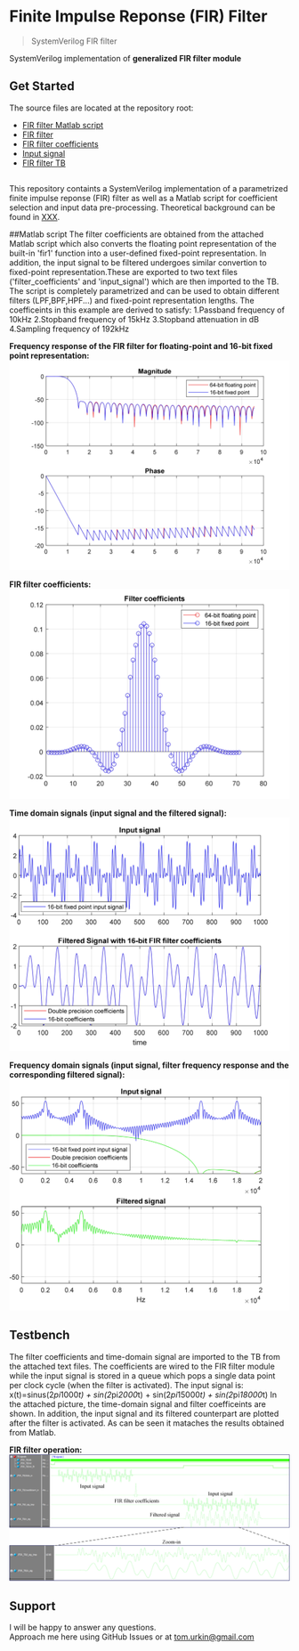 # Finite Impulse Reponse (FIR) Filter

> SystemVerilog FIR filter  

SystemVerilog implementation of __generalized FIR filter module__


## Get Started

The source files  are located at the repository root:

- [FIR filter Matlab script](./FIR_Design.m)
- [FIR filter](./FIR.sv)
- [FIR filter coefficients](./filter_coefficients.txt)
- [Input signal](./input_signal.txt)
- [FIR filter TB](./FIR_TB.sv)

##
This repository containts a SystemVerilog implementation of a parametrized finite impulse reponse (FIR) filter as well as a Matlab script for coefficient selection and input data pre-processing. Theoretical background can be found in [XXX](https://www.pololu.com/file/0J435/UM10204.pdf).

##Matlab script
The filter coefficients are obtained from the attached Matlab script which also converts the floating point representation of the built-in 'fir1' function into a user-defined fixed-point representation. In addition, the input signal to be filtered undergoes similar convertion to fixed-point representation.These are exported to two text files ('filter_coefficients' and 'input_signal') which are then imported to the TB.
The script is completely parametrized and can be used to obtain different filters (LPF,BPF,HPF...) and fixed-point representation lengths.
The coefficeints in this example are derived to satisfy:
	1.Passband frequency of 10kHz
	2.Stopband frequency of 15kHz
	3.Stopband attenuation in dB
	4.Sampling frequency of 192kHz
	
**Frequency response of the FIR filter for floating-point and 16-bit fixed point representation:**
	![M_Fig_1](./docs/M_Fig_1.jpg)  

**FIR filter coefficients:**
	![M_Fig_2](./docs/M_Fig_2.jpg)  

**Time domain signals (input signal and the filtered signal):**
	![M_Fig_3](./docs/M_Fig_3.jpg) 
	
**Frequency domain signals (input signal, filter frequency response and the corresponding filtered signal):**
	![M_Fig_4](./docs/M_Fig_4.jpg) 	
	
## Testbench
The filter coefficients and time-domain signal are imported to the TB from the attached text files. The coefficients are wired to the FIR filter module while the input signal is stored in a queue which pops a single data point per clock cycle (when the filter is activated).
The input signal is: 
x(t)=sinus(2*pi*1000*t) +  sin(2*pi*2000*t) + sin(2*pi*15000*t)  + sin(2*pi*18000*t)
In the attached picture, the time-domain signal and filter coefficeints are shown. In addition, the input signal and its filtered counterpart are plotted after the filter is activated. As can be seen it mataches the results obtained from Matlab. 

**FIR filter operation:**
	![Sim_1](./docs/Sim_1.jpg)  
		
		
## Support

I will be happy to answer any questions.  
Approach me here using GitHub Issues or at tom.urkin@gmail.com